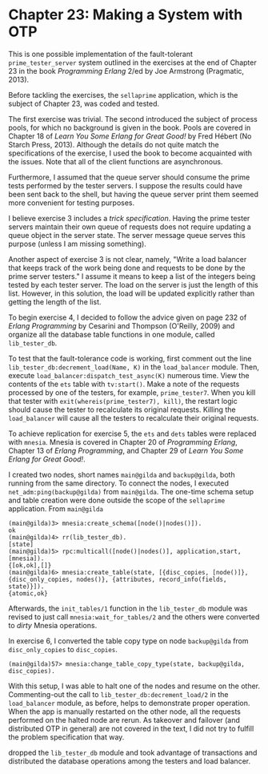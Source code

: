 # Chapter 23: Making a System with OTP

This is one possible implementation of the fault-tolerant `prime_tester_server` system outlined in the exercises at the end of Chapter 23 in the book _Programming Erlang_ 2/ed by Joe Armstrong (Pragmatic, 2013).

Before tackling the exercises, the `sellaprime` application, which is the subject of Chapter 23, was coded and tested.

The first exercise was trivial. The second introduced the subject of process pools, for which no background is given in the book. Pools are covered in Chapter 18 of _Learn You Some Erlang for Great Good!_ by Fred H&eacute;bert (No Starch Press, 2013). Although the details do not quite match the specifications of the exercise, I used the book to become acquainted with the issues. Note that all of the client functions are asynchronous.

Furthermore, I assumed that the queue server should consume the prime tests performed by the tester servers. I suppose the results could have been sent back to the shell, but having the queue server print them seemed more convenient for testing purposes.

I believe exercise 3 includes a _trick specification_. Having the prime tester servers maintain their own queue of requests does not require updating a queue object in the server state. The server message queue serves this purpose (unless I am missing something).

Another aspect of exercise 3 is not clear, namely, "Write a load balancer that keeps track of the work being done and requests to be done by the prime server testers." I assume it means to keep a list of the integers being tested by each tester server. The load on the server is just the length of this list. However, in this solution, the load will be updated explicitly rather than getting the length of the list.

To begin exercise 4, I decided to follow the advice given on page 232 of _Erlang Programming_ by Cesarini and Thompson (O'Reilly, 2009) and organize all the database table functions in one module, called `lib_tester_db`.

To test that the fault-tolerance code is working, first comment out the line `lib_tester_db:decrement_load(Name, K)` in the `load_balancer` module. Then, execute `load_balancer:dispatch_test_async(K)` numerous time. View the contents of the `ets` table with `tv:start()`. Make a note of the requests processed by one of the testers, for example, `prime_tester7`. When you kill that tester with `exit(whereis(prime_tester7), kill)`, the restart logic should cause the tester to recalculate its original requests. Killing the `load_balancer` will cause all the testers to recalculate their original requests.

To achieve replication for exercise 5, the `ets` and `dets` tables were replaced with `mnesia`. Mnesia is covered in Chapter 20 of _Programming Erlang_, Chapter 13 of _Erlang Programming_, and Chapter 29 of _Learn You Some Erlang for Great Good!_.

I created two nodes, short names `main@gilda` and `backup@gilda`, both running from the same directory. To connect the nodes, I executed `net_adm:ping(backup@gilda)` from `main@gilda`. The one-time schema setup and table creation were done outside the scope of the `sellaprime` application. From `main@gilda`

	(main@gilda)3> mnesia:create_schema([node()|nodes()]).
	ok
	(main@gilda)4> rr(lib_tester_db).
	[state]
	(main@gilda)5> rpc:multicall([node()|nodes()], application,start,[mnesia]).
	{[ok,ok],[]}
	(main@gilda)6> mnesia:create_table(state, [{disc_copies, [node()]}, {disc_only_copies, nodes()}, {attributes, record_info(fields, state)}]).
	{atomic,ok}

Afterwards, the `init_tables/1` function in the `lib_tester_db` module was revised to just call `mnesia:wait_for_tables/2` and the others were converted to _dirty_ Mnesia operations.

In exercise 6, I converted the table copy type on node `backup@gilda` from `disc_only_copies` to `disc_copies`.

	(main@gilda)57> mnesia:change_table_copy_type(state, backup@gilda, disc_copies).

With this setup, I was able to halt one of the nodes and resume on the other. Commenting-out the call to `lib_tester_db:decrement_load/2` in the `load_balancer` module, as before, helps to demonstrate proper operation. When the app is manually restarted on the other node, all the requests performed on the halted node are rerun. As takeover and failover (and distributed OTP in general) are not covered in the text, I did not try to fulfill the problem specification that way.

dropped the `lib_tester_db` module and took advantage of transactions and distributed the database operations among the testers and load balancer.

